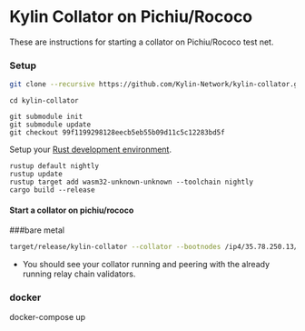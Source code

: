 # Kylin Collator on Pichiu/Rococo



These are instructions for starting a collator on Pichiu/Rococo test net.

### Setup

```bash
git clone --recursive https://github.com/Kylin-Network/kylin-collator.git
```
```
cd kylin-collator
```
```
git submodule init
git submodule update 
git checkout 99f1199298128eecb5eb55b09d11c5c12283bd5f
```

Setup your [Rust development environment](https://substrate.dev/docs/en/knowledgebase/getting-started). 
  
```
rustup default nightly
rustup update
rustup target add wasm32-unknown-unknown --toolchain nightly
cargo build --release
```  
 
#### Start a collator on pichiu/rococo

###bare metal

```bash
target/release/kylin-collator --collator --bootnodes /ip4/35.78.250.13/tcp/40333/p2p/12D3KooWQ3stLjQa4R1Rrccw1s9ViZHna37iuosaAcS2bmzUn9oe  --unsafe-ws-external  --name pichiu-collator-<your id> --force-authoring --parachain-id 2102 --chain ./pichiu-rococo-parachain-2102.json --port 40333 --ws-port 8844 --rpc-cors all --log parachain:debug  -- --execution wasm --chain ./rococo.json --port 30343 --ws-port 9977 
```

- You should see your collator running and peering with the already running relay chain validators.

### docker
docker-compose up
